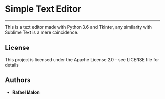 # Simple Text Editor
---
This is a text editor made with Python 3.6 and Tkinter, any similarity with Sublime Text is a mere coincidence.

## License
This project is licensed under the Apache License 2.0 - see LICENSE file for details

## Authors
- **Rafael Malon**
